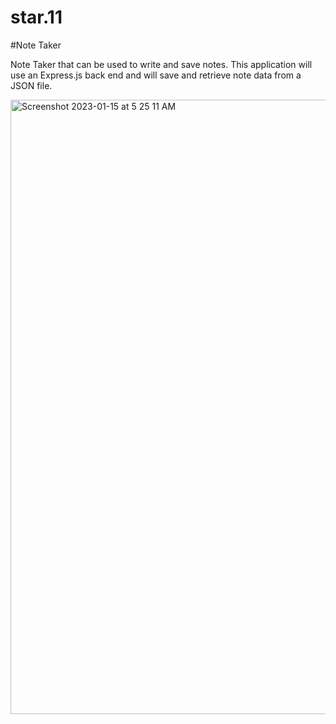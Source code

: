 # star.11

#Note Taker

Note Taker that can be used to write and save notes. This application will use an Express.js back end and will save and retrieve note data from a JSON file.

<img width="983" alt="Screenshot 2023-01-15 at 5 25 11 AM" src="https://user-images.githubusercontent.com/110875368/212538032-2c2be93e-0227-43e0-bfd3-ab1983aee927.png">
